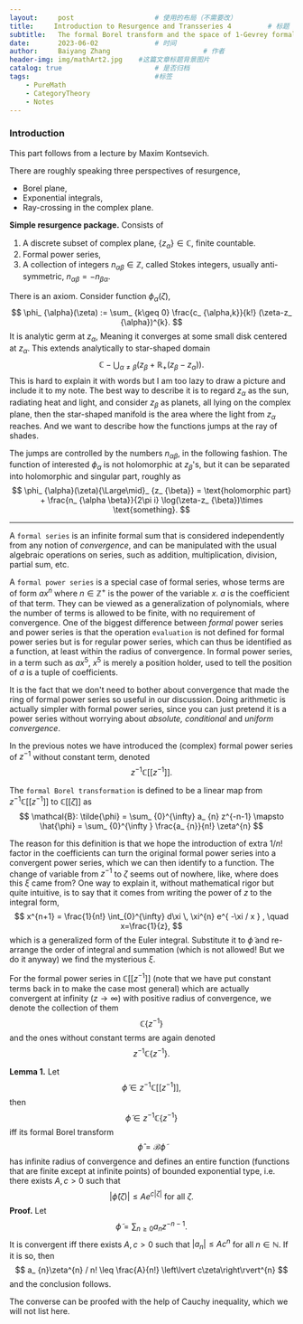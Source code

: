 ```yaml
---
layout:     post   				    # 使用的布局（不需要改）
title:     Introduction to Resurgence and Transseries 4			# 标题 
subtitle:   The formal Borel transform and the space of 1-Gevrey formal series
date:       2023-06-02 				# 时间
author:     Baiyang Zhang 						# 作者
header-img: img/mathArt2.jpg 	#这篇文章标题背景图片
catalog: true 						# 是否归档
tags:								#标签
    - PureMath
    - CategoryTheory
    - Notes
---
```


### Introduction

This part follows from a lecture by Maxim Kontsevich.

There are roughly speaking three perspectives of resurgence,
- Borel plane,
- Exponential integrals,
- Ray-crossing in the complex plane.

**Simple resurgence package.** Consists of 
1. A discrete subset of complex plane, $\left\{ z_ {\alpha} \right\}\in\mathbb{C}$, finite countable. 
2. Formal power series, 
3. A collection of integers $n_ {\alpha \beta}\in\mathbb{Z}$, called Stokes integers, usually anti-symmetric, $n_ {\alpha \beta}=-n_ {\beta \alpha}$.

There is an axiom. Consider function $\phi_ {\alpha}(\zeta)$, 
$$
\phi_ {\alpha}(\zeta) := \sum_ {k\geq 0} \frac{c_ {\alpha,k}}{k!} (\zeta-z_ {\alpha})^{k}.
$$
It is analytic germ at $z_ {\alpha}$, Meaning it converges at some small disk centered at $z_ {\alpha}$. This extends analytically to star-shaped domain 
$$
\mathbb{C} - \bigcup_ {\alpha \neq \beta} (z_ {\beta} + \mathbb{R}_ {+}(z_ {\beta}-z_ {\alpha})).
$$
This is hard to explain it with words but I am too lazy to draw a picture and include it to my note. The best way to describe it is to regard $z_ {\alpha}$ as the sun, radiating heat and light, and consider $z_ {\beta}$ as planets, all lying on the complex plane, then the star-shaped manifold is the area where the light from $z_ {\alpha}$ reaches. And we want to describe how the functions jumps at the ray of shades. 

The jumps are controlled by the numbers $n_ {\alpha \beta}$, in the following fashion. The function of interested $\phi_ {\alpha}$ is not holomorphic at $z_ {\beta}$'s, but it can be separated into holomorphic and singular part, roughly as 
$$
\phi_ {\alpha}(\zeta){\Large\mid}_ {z_ {\beta}}  = \text{holomorphic part} + \frac{n_ {\alpha \beta}}{2\pi i} \log(\zeta-z_ {\beta})\times \text{something}.
$$

- - -

A `formal series` is an infinite formal sum that is considered independently from any notion of *convergence*, and can be manipulated with the usual algebraic operations on series, such as addition, multiplication, division, partial sum, etc.

A `formal power series` is a special case of formal series, whose terms are of form $ax^{n}$ where $n\in\mathbb{Z}^{+}$ is the power of the variable $x$. $a$ is the coefficient of that term. They can be viewed as a generalization of polynomials, where the number of terms is allowed to be finite, with no requirement of convergence. One of the biggest difference between *formal* power series and power series is that the operation `evaluation` is not defined for formal power series but is for regular power series, which can thus be identified as a function, at least within the radius of convergence. In formal power series, in a term such as $a x^{5}$, $x^{5}$ is merely a position holder, used to tell the position of $a$ is a tuple of coefficients. 

It is the fact that we don't need to bother about convergence that made the ring of formal power series so useful in our discussion. Doing arithmetic is actually simpler with formal power series, since you can just pretend it is a power series without worrying about *absolute, conditional* and *uniform convergence*.

In the previous notes we have introduced the (complex) formal power series of $z^{-1}$ without constant term, denoted
$$
z^{-1}\mathbb{C}[[ z^{-1} ]].
$$

The `formal Borel transformation` is defined to be a linear map from $z^{-1}\mathbb{C}[[ z^{-1} ]]$ to $\mathbb{C}[[\zeta]]$ as 
$$
\mathcal{B}: \tilde{\phi} = \sum_ {0}^{\infty} a_ {n} z^{-n-1} \mapsto \hat{\phi} = \sum_ {0}^{\infty } \frac{a_ {n}}{n!} \zeta^{n}
$$

The reason for this definition is that we hope the introduction of extra $1 / n!$ factor in the coefficients can turn the original formal power series into a convergent power series, which we can then identify to a function. The change of variable from $z^{-1}$ to $\zeta$ seems out of nowhere, like, where does this $\xi$ came from? One way to explain it, without mathematical rigor but quite intuitive, is to say that it comes from writing the power of $z$ to the integral form, 
$$
x^{n+1} = \frac{1}{n!} \int_{0}^{\infty} d\xi \, \xi^{n} e^{ -\xi / x } , \quad  x=\frac{1}{z},
$$
which is a generalized form of the Euler integral. Substitute it to $\tilde{\phi}$ and re-arrange the order of integral and summation (which is not allowed! But we do it anyway) we find the mysterious $\xi$.

For the formal power series in $\mathbb{C}[[z^{-1}]]$ (note that we have put constant terms back in to make the case most general) which are actually convergent at infinity ($z\to \infty$) with positive radius of convergence, we denote the collection of them
$$
\mathbb{C}\left\{ z^{-1} \right\} 
$$
and the ones without constant terms are again denoted 
$$
z^{-1}\mathbb{C}\left\{ z^{-1} \right\} .
$$

**Lemma 1.** Let 
$$
\tilde{\phi}\in z^{-1}\mathbb{C}[[z^{-1}]],
$$
then 
$$
\tilde{\phi}\in z^{-1}\mathbb{C}\left\{ z^{-1} \right\} 
$$
iff its formal Borel transform 
$$
\hat{\phi}=\mathcal{B}\tilde{\phi}
$$
has infinite radius of convergence and defines an entire function (functions that are finite except at infinite points) of bounded exponential type, i.e. there exists $A,c>0$ such that 
$$
\left\lvert \hat{\phi}(\zeta) \right\rvert \leq A e^{ c\left\lvert \zeta \right\rvert  } \text{ for all } \zeta.
$$
**Proof.** Let 
$$
\tilde{\phi}=\sum_ {n\geq 0}a_ {n}z^{-n-1}.
$$
It is convergent iff there exists $A,c>0$  such that $\left\lvert a_ {n} \right\rvert\leq Ac^{n}$ for all $n\in\mathbb{N}$. If it is so, then
$$
a_ {n}\zeta^{n} / n! \leq  \frac{A}{n!} \left\lvert  c\zeta\right\rvert^{n}
$$
and the conclusion follows.

The converse can be proofed with the help of Cauchy inequality, which we will not list here.

